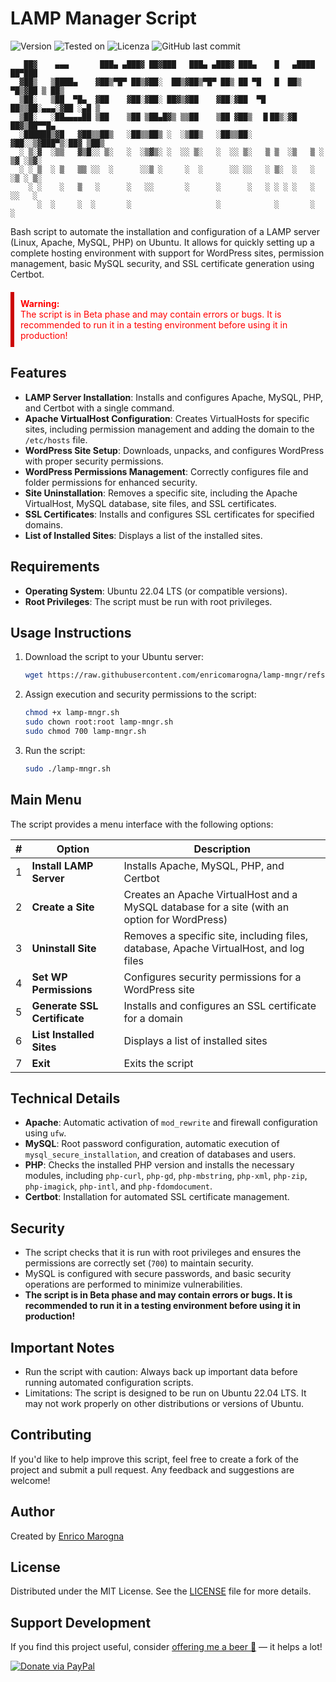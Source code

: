 # LAMP Manager Script
![Version](https://img.shields.io/badge/Version-1.10.2-blue)
![Tested on](https://img.shields.io/badge/Tested%20on-Ubuntu%2022.04%20LTS-violet)
![Licenza](https://img.shields.io/badge/Licenza-MIT-green)
![GitHub last commit](https://img.shields.io/github/last-commit/enricomarogna/lamp-mngr)


```
   ██▓    ▄▄▄       ███▄ ▄███▓ ██▓███   ███▄ ▄███▓ ███▄    █   ▄████  ██▀███
  ▓██▒   ▒████▄    ▓██▒▀█▀ ██▒▓██░  ██▒▓██▒▀█▀ ██▒ ██ ▀█   █  ██▒ ▀█▒▓██ ▒ ██▒
  ▒██░   ▒██  ▀█▄  ▓██    ▓██░▓██░ ██▓▒▓██    ▓██░▓██  ▀█ ██▒▒██░▄▄▄░▓██ ░▄█ ▒
  ▒██░   ░██▄▄▄▄██ ▒██    ▒██ ▒██▄█▓▒ ▒▒██    ▒██ ▓██▒  ▐▌██▒░▓█  ██▓▒██▀▀█▄
  ░██████▒▓█   ▓██▒▒██▒   ░██▒▒██▒ ░  ░▒██▒   ░██▒▒██░   ▓██░░▒▓███▀▒░██▓ ▒██▒
  ░ ▒░▓  ░▒▒   ▓▒█░░ ▒░   ░  ░▒▓▒░ ░  ░░ ▒░   ░  ░░ ▒░   ▒ ▒  ░▒   ▒ ░ ▒▓ ░▒▓░
  ░ ░ ▒  ░ ▒   ▒▒ ░░  ░      ░░▒ ░     ░  ░      ░░ ░░   ░ ▒░  ░   ░   ░▒ ░ ▒░
    ░ ░    ░   ▒   ░      ░   ░░       ░      ░      ░   ░ ░ ░ ░   ░   ░░   ░
      ░  ░     ░  ░       ░                   ░            ░       ░    ░
```

Bash script to automate the installation and configuration of a LAMP server (Linux, Apache, MySQL, PHP) on Ubuntu. It allows for quickly setting up a complete hosting environment with support for WordPress sites, permission management, basic MySQL security, and SSL certificate generation using Certbot.

<div class="disclaimer" markdown="1" style="color: red; border-left: 6px solid #c00; padding: 10px; margin-top: 20px;">
   <span style="font-weight: bold;">Warning:</span>
   <p style="margin:0;">
   The script is in Beta phase and may contain errors or bugs. It is recommended to run it in a testing environment before using it in production!
   </p>
</div>

## Features
- **LAMP Server Installation**: Installs and configures Apache, MySQL, PHP, and Certbot with a single command.
- **Apache VirtualHost Configuration**: Creates VirtualHosts for specific sites, including permission management and adding the domain to the `/etc/hosts` file.
- **WordPress Site Setup**: Downloads, unpacks, and configures WordPress with proper security permissions.
- **WordPress Permissions Management**: Correctly configures file and folder permissions for enhanced security.
- **Site Uninstallation**: Removes a specific site, including the Apache VirtualHost, MySQL database, site files, and SSL certificates.
- **SSL Certificates**: Installs and configures SSL certificates for specified domains.
- **List of Installed Sites**: Displays a list of the installed sites.

## Requirements
- **Operating System**: Ubuntu 22.04 LTS (or compatible versions).
- **Root Privileges**: The script must be run with root privileges.

## Usage Instructions
1. Download the script to your Ubuntu server: 

   ```bash
   wget https://raw.githubusercontent.com/enricomarogna/lamp-mngr/refs/heads/main/lamp-mngr.sh
   ```

2. Assign execution and security permissions to the script:

   ```bash
   chmod +x lamp-mngr.sh
   sudo chown root:root lamp-mngr.sh
   sudo chmod 700 lamp-mngr.sh
   ```

3. Run the script:
   
   ```bash
   sudo ./lamp-mngr.sh
   ```

## Main Menu
The script provides a menu interface with the following options:

|#|Option|Description|
|-|-------|-----------|
|1|**Install LAMP Server**|Installs Apache, MySQL, PHP, and Certbot|
|2|**Create a Site**|Creates an Apache VirtualHost and a MySQL database for a site (with an option for WordPress)|
|3|**Uninstall Site**|Removes a specific site, including files, database, Apache VirtualHost, and log files|
|4|**Set WP Permissions**|Configures security permissions for a WordPress site|
|5|**Generate SSL Certificate**|Installs and configures an SSL certificate for a domain|
|6|**List Installed Sites**|Displays a list of installed sites|
|7|**Exit**|Exits the script|

## Technical Details

- **Apache**: Automatic activation of `mod_rewrite` and firewall configuration using `ufw`.
- **MySQL**: Root password configuration, automatic execution of `mysql_secure_installation`, and creation of databases and users.
- **PHP**: Checks the installed PHP version and installs the necessary modules, including `php-curl`, `php-gd`, `php-mbstring`, `php-xml`, `php-zip`, `php-imagick`, `php-intl`, and `php-fdomdocument`.
- **Certbot**: Installation for automated SSL certificate management.

## Security
- The script checks that it is run with root privileges and ensures the permissions are correctly set (`700`) to maintain security.
- MySQL is configured with secure passwords, and basic security operations are performed to minimize vulnerabilities.
- **The script is in Beta phase and may contain errors or bugs. It is recommended to run it in a testing environment before using it in production!**

## Important Notes
- Run the script with caution: Always back up important data before running automated configuration scripts.
- Limitations: The script is designed to be run on Ubuntu 22.04 LTS. It may not work properly on other distributions or versions of Ubuntu.

## Contributing
If you'd like to help improve this script, feel free to create a fork of the project and submit a pull request. Any feedback and suggestions are welcome!

## Author
Created by [Enrico Marogna](https://enricomarogna.com/)

## License
Distributed under the MIT License. See the [LICENSE](https://raw.githubusercontent.com/enricomarogna/lamp-mngr/refs/heads/main/LICENSE.rst) file for more details.

## Support Development
If you find this project useful, consider [offering me a beer 🍺](https://www.paypal.com/paypalme/enricomarogna/5) — it helps a lot!

[![Donate via PayPal](https://img.shields.io/badge/PayPal-Buy%20me%20a%20beer-00457C?logo=paypal&logoColor=white)](https://www.paypal.com/paypalme/enricomarogna/5)
